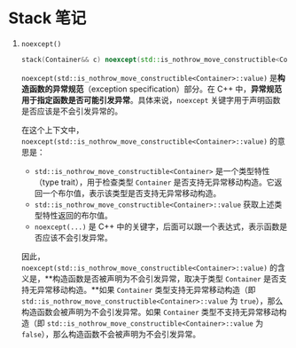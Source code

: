 # Stack 笔记

1. `noexcept()`

   ```c++
   stack(Container&& c) noexcept(std::is_nothrow_move_constructible<Container>::value) : c_(std::move(c)) {}
   ```

   `noexcept(std::is_nothrow_move_constructible<Container>::value)` 是**构造函数的异常规范**（exception specification）部分。在 C++ 中，**异常规范用于指定函数是否可能引发异常**。具体来说，`noexcept` 关键字用于声明函数是否应该是不会引发异常的。

   在这个上下文中，`noexcept(std::is_nothrow_move_constructible<Container>::value)` 的意思是：

   - `std::is_nothrow_move_constructible<Container>` 是一个类型特性（type trait），用于检查类型 `Container` 是否支持无异常移动构造。它返回一个布尔值，表示该类型是否支持无异常移动构造。
   - `std::is_nothrow_move_constructible<Container>::value` 获取上述类型特性返回的布尔值。
   - `noexcept(...)` 是 C++ 中的关键字，后面可以跟一个表达式，表示函数是否应该不会引发异常。

   因此，`noexcept(std::is_nothrow_move_constructible<Container>::value)` 的含义是，**构造函数是否被声明为不会引发异常，取决于类型 `Container` 是否支持无异常移动构造。**如果 `Container` 类型支持无异常移动构造（即 `std::is_nothrow_move_constructible<Container>::value` 为 `true`），那么构造函数会被声明为不会引发异常。如果 `Container` 类型不支持无异常移动构造（即 `std::is_nothrow_move_constructible<Container>::value` 为 `false`），那么构造函数不会被声明为不会引发异常。